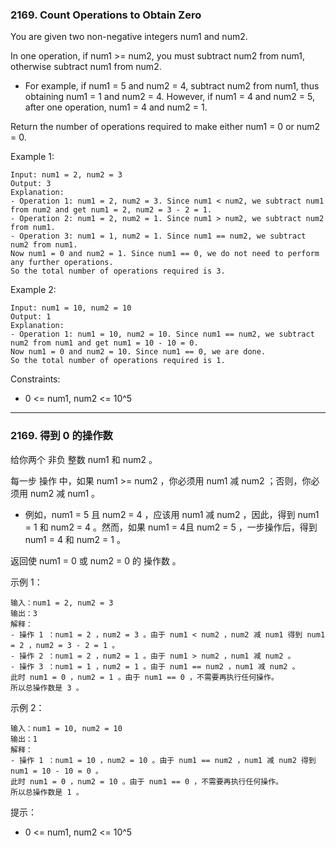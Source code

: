 ### 2169. Count Operations to Obtain Zero
You are given two non-negative integers num1 and num2.

In one operation, if num1 >= num2, you must subtract num2 from num1, otherwise subtract num1 from num2.

* For example, if num1 = 5 and num2 = 4, subtract num2 from num1, thus obtaining num1 = 1 and num2 = 4. However, if num1 = 4 and num2 = 5, after one operation, num1 = 4 and num2 = 1.

Return the number of operations required to make either num1 = 0 or num2 = 0.



Example 1:

	Input: num1 = 2, num2 = 3
	Output: 3
	Explanation:
	- Operation 1: num1 = 2, num2 = 3. Since num1 < num2, we subtract num1 from num2 and get num1 = 2, num2 = 3 - 2 = 1.
	- Operation 2: num1 = 2, num2 = 1. Since num1 > num2, we subtract num2 from num1.
	- Operation 3: num1 = 1, num2 = 1. Since num1 == num2, we subtract num2 from num1.
	Now num1 = 0 and num2 = 1. Since num1 == 0, we do not need to perform any further operations.
	So the total number of operations required is 3.

Example 2:

	Input: num1 = 10, num2 = 10
	Output: 1
	Explanation:
	- Operation 1: num1 = 10, num2 = 10. Since num1 == num2, we subtract num2 from num1 and get num1 = 10 - 10 = 0.
	Now num1 = 0 and num2 = 10. Since num1 == 0, we are done.
	So the total number of operations required is 1.



Constraints:

*  0 <= num1, num2 <= 10^5

----

### 2169. 得到 0 的操作数
给你两个 非负 整数 num1 和 num2 。

每一步 操作 中，如果 num1 >= num2 ，你必须用 num1 减 num2 ；否则，你必须用 num2 减 num1 。

* 例如，num1 = 5 且 num2 = 4 ，应该用 num1 减 num2 ，因此，得到 num1 = 1 和 num2 = 4 。然而，如果 num1 = 4且 num2 = 5 ，一步操作后，得到 num1 = 4 和 num2 = 1 。

返回使 num1 = 0 或 num2 = 0 的 操作数 。



示例 1：

	输入：num1 = 2, num2 = 3
	输出：3
	解释：
	- 操作 1 ：num1 = 2 ，num2 = 3 。由于 num1 < num2 ，num2 减 num1 得到 num1 = 2 ，num2 = 3 - 2 = 1 。
	- 操作 2 ：num1 = 2 ，num2 = 1 。由于 num1 > num2 ，num1 减 num2 。
	- 操作 3 ：num1 = 1 ，num2 = 1 。由于 num1 == num2 ，num1 减 num2 。
	此时 num1 = 0 ，num2 = 1 。由于 num1 == 0 ，不需要再执行任何操作。
	所以总操作数是 3 。

示例 2：

	输入：num1 = 10, num2 = 10
	输出：1
	解释：
	- 操作 1 ：num1 = 10 ，num2 = 10 。由于 num1 == num2 ，num1 减 num2 得到 num1 = 10 - 10 = 0 。
	此时 num1 = 0 ，num2 = 10 。由于 num1 == 0 ，不需要再执行任何操作。
	所以总操作数是 1 。



提示：

* 0 <= num1, num2 <= 10^5

